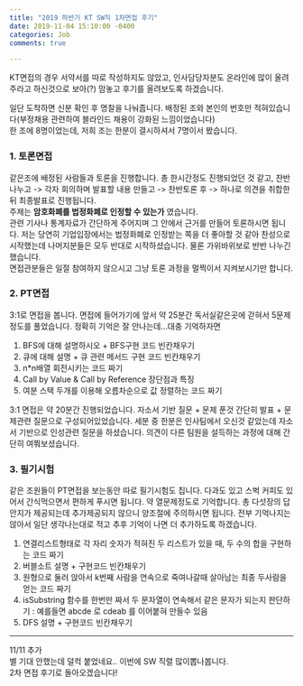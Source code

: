 ```yaml
---
title: "2019 하반기 KT SW직 1차면접 후기"
date: 2019-11-04 15:10:00 -0400
categories: Job
comments: true

---
```


KT면접의 경우 서약서를 따로 작성하지도 않았고, 인사담당자분도 온라인에 많이 올려주라고 하신것으로 보아(?) 맘놓고 후기를 올려보도록 하겠습니다.   

일단 도착하면 신분 확인 후 명찰을 나눠줍니다. 배정된 조와 본인의 번호만 적혀있습니다(부정채용 관련하여 블라인드 채용이 강화된 느낌이었습니다)  
한 조에 8명이었는데, 저희 조는 한분이 결시하셔서 7명이서 봤습니다.  

### 1. 토론면접

같은조에 배정된 사람들과 토론을 진행합니다. 총 한시간정도 진행되었던 것 같고, 찬반 나누고 -> 각자 회의하며 발표할 내용 만들고 -> 찬반토론 후 -> 하나로 의견을 취합한 뒤 최종발표로 진행됩니다.  
주제는 **암호화폐를 법정화폐로 인정할 수 있는가** 였습니다.  
관련 기사나 통계자료가 간단하게 주어지며 그 안에서 근거를 만들어 토론하시면 됩니다. 저는 당연히 기업입장에서는 법정화폐로 인정받는 쪽을 더 좋아할 것 같아 찬성으로 시작했는데 나머지분들은 모두 반대로 시작하셨습니다. 물론 가위바위보로 반반 나누긴 했습니다.  
면접관분들은 일절 참여하지 않으시고 그냥 토론 과정을 멀찍이서 지켜보시기만 합니다.  

### 2. PT면접

3:1로 면접을 봅니다. 면접에 들어가기에 앞서 약 25분간 독서실같은곳에 갇혀서 5문제정도를 풀었습니다. 정확히 기억은 잘 안나는데...대충 기억하자면  
1. BFS에 대해 설명하시오 + BFS구현 코드 빈칸채우기 
2. 큐에 대해 설명 + 큐 관련 메서드 구현 코드 빈칸채우기 
3. n*n배열 회전시키는 코드 짜기 
4. Call by Value & Call by Reference 장단점과 특징 
5. 여분 스택 두개를 이용해 오름차순으로 값 정렬하는 코드 짜기  

3:1 면접은 약 20분간 진행되었습니다. 자소서 기반 질문 + 문제 푼것 간단히 발표 + 문제관련 질문으로 구성되어있었습니다. 
세분 중 한분은 인사팀에서 오신것 같았는데 자소서 기반으로 인성관련 질문을 하셨습니다. 의견이 다른 팀원을 설득하는 과정에 대해 간단히 여쭤보셨습니다.

### 3. 필기시험
같은 조원들이 PT면접을 보는동안 따로 필기시험도 칩니다. 다과도 있고 스벅 커피도 있어서 간식먹으면서 편하게 푸시면 됩니다. 약 열문제정도로 기억합니다. 총 다섯장의 답안지가 제공되는데 추가제공되지 않으니 양조절에 주의하시면 됩니다. 전부 기억나지는 않아서 일단 생각나는대로 적고 추후 기억이 나면 더 추가하도록 하겠습니다.
1. 연결리스트형태로 각 자리 숫자가 적혀진 두 리스트가 있을 때, 두 수의 합을 구현하는 코드 짜기
2. 버블소트 설명 + 구현코드 빈칸채우기
3. 원형으로 둘러 앉아서 k번째 사람을 연속으로 죽여나갈때 살아남는 최종 두사람을 얻는 코드 짜기 
4. isSubstring 함수를 한번만 짜서 두 문자열이 연속해서 같은 문자가 되는지 판단하기 : 예를들면 abcde 로 cdeab 를 이어붙혀 만들수 있음
5. DFS 설명 + 구현코드 빈칸채우기

---
11/11 추가  
별 기대 안했는데 덜컥 붙었네요.. 이번에 SW 직렬 많이뽑나봅니다.  
2차 면접 후기로 돌아오겠습니다!
